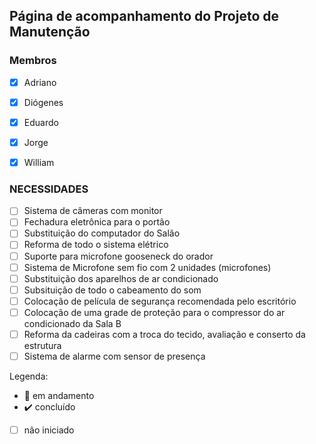 ## Página de acompanhamento do Projeto de Manutenção

### Membros 

- [x] Adriano
- [x] Diógenes
- [x] Eduardo
- [x] Jorge
- [x] William


### NECESSIDADES

- [ ] Sistema de câmeras com monitor
- [ ] Fechadura eletrônica para o portão
- [ ] Substituição do computador do Salão
- [ ] Reforma de todo o sistema elétrico
- [ ] Suporte para microfone gooseneck do orador
- [ ] Sistema de Microfone sem fio com 2 unidades (microfones)
- [ ] Substituição dos aparelhos de ar condicionado
- [ ] Subsituição de todo o cabeamento do som
- [ ] Colocação de película de segurança recomendada pelo escritório
- [ ] Colocação de uma grade de proteção para o compressor do ar condicionado da Sala B
- [ ] Reforma da cadeiras com a troca do tecido, avaliação e conserto da estrutura
- [ ] Sistema de alarme com sensor de presença

Legenda:
- :arrows_counterclockwise: em andamento
- :heavy_check_mark: concluído
- [ ] não iniciado

